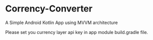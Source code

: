 # Corrency-Converter
A Simple Android Kotlin App using MVVM architecture

Please set you currency layer api key in app module build.gradle file.
